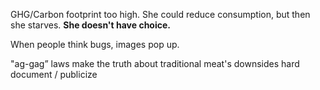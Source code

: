 GHG/Carbon footprint too high. She could reduce consumption, but then she starves. **She doesn't have choice.**

When people think bugs, images pop up.

"ag-gag” laws make the truth about traditional meat's downsides hard document / publicize